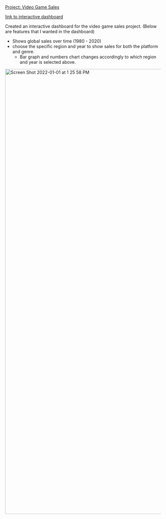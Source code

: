 [Project: Video Game Sales](https://github.com/ryansxiong/Video_Game_Sales_ds_proj)

[link to interactive dashboard](https://public.tableau.com/app/profile/ryan.xiong/viz/VideoGameSalesProject_16405800850660/Dashboard1)

Created an interactive dashboard for the video game sales project. (Below are features that I wanted in the dashboard)
* Shows global sales over time (1980 - 2020)
* choose the specific region and year to show sales for both the platform and genre.
  * Bar graph and numbers chart changes accordingly to which region and year is selected above.

<img width="1440" alt="Screen Shot 2022-01-01 at 1 25 58 PM" src="https://user-images.githubusercontent.com/91089401/147860502-6f883900-e058-4ee0-ac91-84a781794d6f.png">
